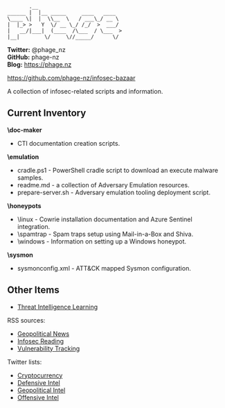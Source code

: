            .__                           
    ______ |  |__ _____     ____   ____  
    \____ \|  |  \\__  \   / ___\_/ __ \ 
    |  |_> >   Y  \/ __ \_/ /_/  >  ___/ 
    |   __/|___|  (____  /\___  / \___  >
    |__|        \/     \//_____/      \/ 

**Twitter:** @phage_nz  
**GitHub:** phage-nz  
**Blog:** https://phage.nz  

https://github.com/phage-nz/infosec-bazaar

A collection of infosec-related scripts and information.  

## Current Inventory ##
**\doc-maker**
- CTI documentation creation scripts.  

**\emulation**  
- cradle.ps1 - PowerShell cradle script to download an execute malware samples.  
- readme.md - a collection of Adversary Emulation resources.  
- prepare-server.sh - Adversary emulation tooling deployment script.  

**\honeypots**  
- \linux - Cowrie installation documentation and Azure Sentinel integration.  
- \spamtrap - Spam traps setup using Mail-in-a-Box and Shiva.  
- \windows - Information on setting up a Windows honeypot.  

**\sysmon**  
- sysmonconfig.xml - ATT&CK mapped Sysmon configuration.  

## Other Items ##
- [Threat Intelligence Learning](https://pastebin.com/p3HWxkDT)  

RSS sources:
- [Geopolitical News](https://pastebin.com/2smGjM2t)  
- [Infosec Reading](https://pastebin.com/jJRu19jy)  
- [Vulnerability Tracking](https://pastebin.com/qsDBsnQS)  

Twitter lists:
- [Cryptocurrency](https://pastebin.com/EjaT1hcn)  
- [Defensive Intel](https://pastebin.com/iR4iGzYU)  
- [Geopolitical Intel](https://pastebin.com/HUEBefe1)  
- [Offensive Intel](https://pastebin.com/MxnSBJ6P)  